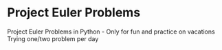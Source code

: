 # Project Euler Problems
Project Euler Problems in Python - Only for fun and practice on vacations  
Trying one/two problem per day

